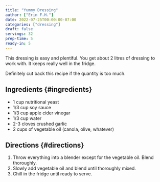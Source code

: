 ```yaml
---
title: "Yummy Dressing"
author: ["Erin F.H."]
date: 2022-07-25T00:00:00-07:00
categories: ["dressing"]
draft: false
servings: 32
prep-time: 5
ready-in: 5
---
```


This dressing is easy and plentiful. You get about 2 litres of dressing to work with. It keeps really well in the fridge.

Definitely cut back this recipe if the quantity is too much.


## Ingredients {#ingredients}

-   1 cup nutritional yeast
-   1/3 cup soy sauce
-   1/3 cup apple cider vinegar
-   1/3 cup water
-   2-3 cloves crushed garlic
-   2 cups of vegetable oil (canola, olive, whatever)


## Directions {#directions}

1.  Throw everything into a blender except for the vegetable oil. Blend thoroughly.
2.  Slowly add vegetable oil and blend until thoroughly mixed.
3.  Chill in the fridge until ready to serve.